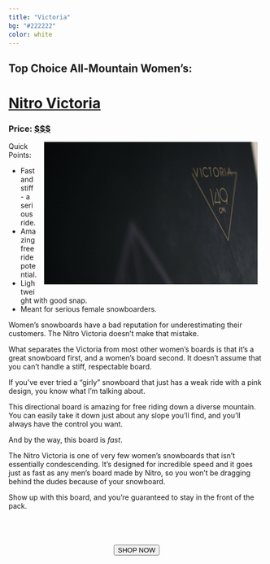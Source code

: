 ```yaml
---
title: "Victoria"
bg: "#222222"
color: white
---
```


<!-- https://www.amazon.com/Nitro-Womens-Victoria-Snowboard-149/dp/B071G61H6J/ref=sr_1_1?s=sporting-goods&ie=UTF8&qid=1514049790&sr=1-1&keywords=Nitro+Victoria -->
<!-- http://amzn.to/2BrckAS -->
## Top Choice All-Mountain Women’s:

# [Nitro Victoria](http://amzn.to/2BrckAS)

### Price: [$$$](http://amzn.to/2BrckAS)

<a href="http://amzn.to/2BrckAS">
    <img src="/img/nitro_vic.jpg" style="width: 30em; float: right; margin: 0 1em 1em 1em" class="chevron"/>
</a>

Quick Points:

- Fast and stiff - a serious ride.
- Amazing free ride potential.
- Lightweight with good snap.
- Meant for serious female snowboarders.

Women’s snowboards have a bad reputation for underestimating their customers. The Nitro Victoria doesn’t make that mistake.

What separates the Victoria from most other women’s boards is that it’s a great snowboard first, and a women’s board second. It doesn’t assume that you can’t handle a stiff, respectable board.

If you’ve ever tried a “girly” snowboard that just has a weak ride with a pink design, you know what I’m talking about.

This directional board is amazing for free riding down a diverse mountain. You can easily take it down just about any slope you’ll find, and you’ll always have the control you want.

And by the way, this board is *fast*.

The Nitro Victoria is one of very few women’s snowboards that isn’t essentially condescending. It’s designed for incredible speed and it goes just as fast as any men’s board made by Nitro, so you won’t be dragging behind the dudes because of your snowboard.

Show up with this board, and you’re guaranteed to stay in the front of the pack.

<form action="http://amzn.to/2BrckAS">
 <center><input type="submit" value="SHOP NOW" class="css3button" style="margin-top: 4em"></center>
</form>
